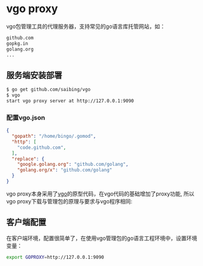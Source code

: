 # vgo proxy

vgo包管理工具的代理服务器，支持常见的go语言库托管网站，如：

```bash
github.com
gopkg.in
golang.org
...
```
## 服务端安装部署

```bash
$ go get github.com/saibing/vgo
$ vgo
start vgo proxy server at http://127.0.0.1:9090
```

### 配置vgo.json

```json
{
  "gopath": "/home/bingo/.gomod",
  "http": [
    "code.github.com",
  ],
  "replace": {
    "google.golang.org": "github.com/golang",
    "golang.org/x": "github.com/golang"
  }
}
```

vgo proxy本身采用了[vgo](https://github.com/golang/vgo)的原型代码，在vgo代码的基础增加了proxy功能, 所以vgo proxy下载与管理包的原理与要求与vgo程序相同:

## 客户端配置

在客户端环境，配置很简单了，在使用vgo管理包的go语言工程环境中，设置环境变量：

```bash
export GOPROXY=http://127.0.0.1:9090
```
